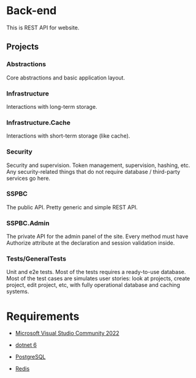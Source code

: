 # Back-end
This is REST API for website.

## Projects
### Abstractions
Core abstractions and basic application layout. 

### Infrastructure
Interactions with long-term storage.

### Infrastructure.Cache
Interactions with short-term storage (like cache).

### Security
Security and supervision.
Token management, supervision, hashing, etc.
Any security-related things that do not require database / third-party services go here.

### SSPBC
The public API. Pretty generic and simple REST API. 

### SSPBC.Admin
The private API for the admin panel of the site.
Every method must have Authorize attribute at the declaration and session validation inside.


### Tests/GeneralTests
Unit and e2e tests.
Most of the tests requires a ready-to-use database. 
Most of the test cases are simulates user stories: look at projects, create project, edit project, etc, with fully operational database and caching systems.

# Requirements
- [Microsoft Visual Studio Community 2022](https://visualstudio.microsoft.com/vs/community/)
- [dotnet 6](https://dotnet.microsoft.com/en-us/download/dotnet/6.0)

- [PostgreSQL](https://www.postgresql.org/)
- [Redis](https://redis.io/)
